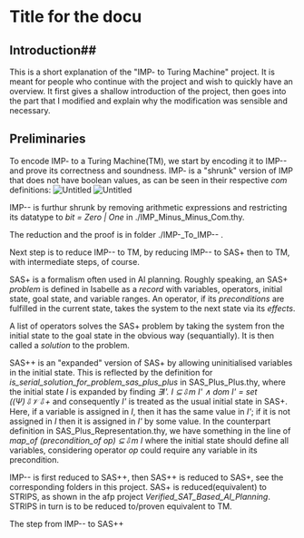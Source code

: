 # Title for the docu #
## Introduction## 
This is a short explanation of the "IMP- to Turing Machine" project. It is meant for people who continue with the project and wish to quickly have an overview. 
It first gives a shallow introduction of the project, then goes into the part that I modified and explain why the modification was sensible and necessary. 
<!-- and help beginners to get a quicker start while attempting to further the project.  -->

## Preliminaries ## 
To encode IMP- to a Turing Machine(TM), we start by encoding it to IMP-- and prove its correctness and soundness. IMP- is a "shrunk" version of IMP that does not have boolean values, as can be seen in their respective *com* definitions: 
![Untitled](https://s3-us-west-2.amazonaws.com/secure.notion-static.com/f6cfae33-266c-4e3b-a1f3-5ac777019189/Untitled.png) 
![Untitled](https://s3-us-west-2.amazonaws.com/secure.notion-static.com/8e279b9f-b8f2-4037-b51c-a6c26f97a894/Untitled.png)

IMP-- is furthur shrunk by removing arithmetic expressions and restricting its datatype to *bit = Zero | One* in ./IMP_Minus_Minus_Com.thy. 

The reduction and the proof is in folder ./IMP-_To_IMP-- .

Next step is to reduce IMP-- to TM, by reducing IMP-- to SAS+ then to TM, with intermediate steps, of course.

SAS+ is a formalism often used in AI planning. Roughly speaking, an SAS+ *problem* is defined in Isabelle as a *record* with variables, operators, initial state, goal state, and variable ranges. 
An operator, if its *preconditions* are fulfilled in the current state, takes the system to the next state via its *effects*. 

A list of operators solves the SAS+ problem by taking the system fron the initial state to the goal state in the obvious way (sequantially). It is then called a *solution* to the problem. 

SAS++ is an "expanded" version of SAS+ by allowing uninitialised variables in the initial state. 
This is reflected by the definition for *is_serial_solution_for_problem_sas_plus_plus* in SAS_Plus_Plus.thy, where the initial state *I* is expanded by finding *∃I'. I ⊆⇩m I' ∧ dom I' = set ((Ψ)⇩𝒱⇩+* and consequently *I'* is treated as the usual initial state in SAS+. Here, if a variable is assigned in *I*, then it has the same value in *I'*; if it is not assigned in *I* then it is assigned in *I'* by some value. 
In the counterpart definition in SAS_Plus_Representation.thy, we have something in the line of *map_of (precondition_of op) ⊆⇩m I* where the initial state should define all variables, considering operator *op* could require any variable in its precondition. 

IMP-- is first reduced to SAS++, then SAS++ is reduced to SAS+, see the corresponding folders in this project. SAS+ is reduced(equivalent) to STRIPS, as shown in the afp project *Verified_SAT_Based_AI_Planning*. STRIPS in turn is to be reduced to/proven equivalent to TM. 

The step from IMP-- to SAS++